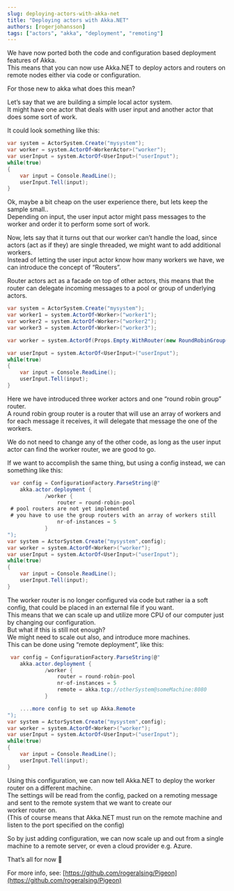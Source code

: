 ```yaml
---
slug: deploying-actors-with-akka-net
title: "Deploying actors with Akka.NET"
authors: [rogerjohansson]
tags: ["actors", "akka", "deployment", "remoting"]
---
```

We have now ported both the code and configuration based deployment features of Akka.  
This means that you can now use Akka.NET to deploy actors and routers on remote nodes either via code or configuration.

<!-- truncate -->

For those new to akka what does this mean?

Let’s say that we are building a simple local actor system.  
It might have one actor that deals with user input and another actor that does some sort of work.

It could look something like this:

```csharp
var system = ActorSystem.Create("mysystem");
var worker = system.ActorOf<WorkerActor>("worker");
var userInput = system.ActorOf<UserInput>("userInput");
while(true)
{
    var input = Console.ReadLine();
    userInput.Tell(input);
}
```

Ok, maybe a bit cheap on the user experience there, but lets keep the sample small..  
Depending on input, the user input actor might pass messages to the worker and order it to perform some sort of work.

Now, lets say that it turns out that our worker can’t handle the load, since actors (act as if they) are single threaded, we might want to add additional workers.  
Instead of letting the user input actor know how many workers we have, we can introduce the concept of “Routers”.

Router actors act as a facade on top of other actors, this means that the router can delegate incoming messages to a pool or group of underlying actors.

```csharp
var system = ActorSystem.Create("mysystem");
var worker1 = system.ActorOf<Worker>("worker1");
var worker2 = system.ActorOf<Worker>("worker2");
var worker3 = system.ActorOf<Worker>("worker3");

var worker = system.ActorOf(Props.Empty.WithRouter(new RoundRobinGroup(new[] { worker1, worker2, worker3 })));

var userInput = system.ActorOf<UserInput>("userInput");
while(true)
{
    var input = Console.ReadLine();
    userInput.Tell(input);
}
```

Here we have introduced three worker actors and one “round robin group” router.  
A round robin group router is a router that will use an array of workers and for each message it receives, it will delegate that message the one of the workers.

We do not need to change any of the other code, as long as the user input actor can find the worker router, we are good to go.

If we want to accomplish the same thing, but using a config instead, we can something like this:

```csharp
 var config = ConfigurationFactory.ParseString(@"
    akka.actor.deployment {
            /worker {
                router = round-robin-pool
 # pool routers are not yet implemented
 # you have to use the group routers with an array of workers still
                nr-of-instances = 5
            }
");
var system = ActorSystem.Create("mysystem",config);
var worker = system.ActorOf<Worker>("worker");
var userInput = system.ActorOf<UserInput>("userInput");
while(true)
{
    var input = Console.ReadLine();
    userInput.Tell(input);
}
```

The worker router is no longer configured via code but rather ia a soft config, that could be placed in an external file if you want.  
This means that we can scale up and utilize more CPU of our computer just by changing our configuration.  
But what if this is still not enough?  
We might need to scale out also, and introduce more machines.  
This can be done using “remote deployment”, like this:

```csharp
 var config = ConfigurationFactory.ParseString(@"
    akka.actor.deployment {
            /worker {
                router = round-robin-pool
                nr-of-instances = 5
                remote = akka.tcp://otherSystem@someMachine:8080
            }

    ....more config to set up Akka.Remote
");
var system = ActorSystem.Create("mysystem",config);
var worker = system.ActorOf<Worker>("worker");
var userInput = system.ActorOf<UserInput>("userInput");
while(true)
{
    var input = Console.ReadLine();
    userInput.Tell(input);
}
```

Using this configuration, we can now tell Akka.NET to deploy the worker router on a different machine.  
The settings will be read from the config, packed on a remoting message and sent to the remote system that we want to create our  
worker router on.  
(This of course means that Akka.NET must run on the remote machine and listen to the port specified on the config)

So by just adding configuration, we can now scale up and out from a single machine to a remote server, or even a cloud provider e.g. Azure.

That’s all for now 🙂

For more info, see: [https://github.com/rogeralsing/Pigeon](https://github.com/rogeralsing/Pigeon)
